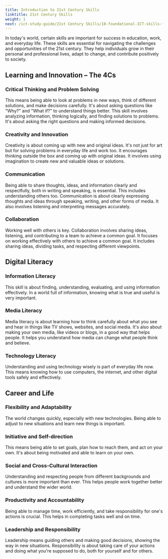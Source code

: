 ```yaml
---
title: Introduction to 21st Century Skills
linktitle: 21st Century Skills
weight: 1
next: /ict-study-guide/21st Century Skills/10-foundational-ICT-skills-for-teachers-to-utilize-technology
---
```


In today's world, certain skills are important for success in education, work, and everyday life.
These skills are essential for navigating the challenges and opportunities of the 21st century. They help individuals grow in their personal and professional lives, adapt to change, and contribute positively to society.

## Learning and Innovation – The 4Cs

### Critical Thinking and Problem Solving

This means being able to look at problems in new ways, think of different solutions, and make decisions carefully. It's about asking questions like "Why?" and "What if?" to understand things better.
This skill involves analyzing information, thinking logically, and finding solutions to problems. It's about asking the right questions and making informed decisions.

### Creativity and Innovation

Creativity is about coming up with new and original ideas. It's not just for art but for solving problems in everyday life and work too. It encourages thinking outside the box and coming up with original ideas. It involves using imagination to create new and valuable ideas or solutions.

### Communication

Being able to share thoughts, ideas, and information clearly and respectfully, both in writing and speaking, is essential. This includes understanding others too.
Communication is about clearly expressing thoughts and ideas through speaking, writing, and other forms of media. It also involves listening and interpreting messages accurately.

### Collaboration

Working well with others is key. Collaboration involves sharing ideas, listening, and contributing to a team to achieve a common goal. It focuses on working effectively with others to achieve a common goal. It includes sharing ideas, dividing tasks, and respecting different viewpoints.

## Digital Literacy

### Information Literacy

This skill is about finding, understanding, evaluating, and using information effectively. In a world full of information, knowing what is true and useful is very important.

### Media Literacy

Media literacy is about learning how to think carefully about what you see and hear in things like TV shows, websites, and social media. It's also about making your own media, like videos or blogs, in a good way that helps people. It helps you understand how media can change what people think and believe.

### Technology Literacy

Understanding and using technology wisely is part of everyday life now. This means knowing how to use computers, the internet, and other digital tools safely and effectively.

## Career and Life

### Flexibility and Adaptability

The world changes quickly, especially with new technologies. Being able to adjust to new situations and learn new things is important.

### Initiative and Self-direction

This means being able to set goals, plan how to reach them, and act on your own. It's about being motivated and able to learn on your own.

### Social and Cross-Cultural Interaction

Understanding and respecting people from different backgrounds and cultures is more important than ever. This helps people work together better and understand the wider world.

### Productivity and Accountability

Being able to manage time, work efficiently, and take responsibility for one's actions is crucial. This helps in completing tasks well and on time.

### Leadership and Responsibility

Leadership means guiding others and making good decisions, showing the way in new situations. Responsibility is about taking care of your actions and doing what you're supposed to do, both for yourself and for others.
